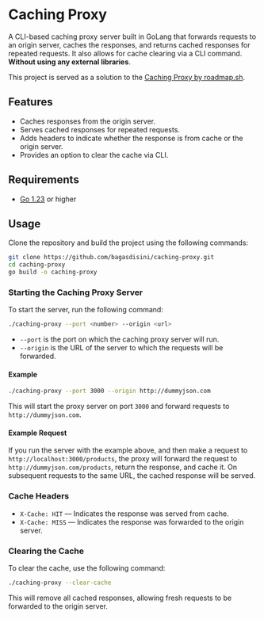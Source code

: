 # Caching Proxy

A CLI-based caching proxy server built in GoLang that forwards requests to an origin server, caches the responses, and returns cached responses for repeated requests. It also allows for cache clearing via a CLI command. **Without using any external libraries**.

This project is served as a solution to the [Caching Proxy by roadmap.sh](https://roadmap.sh/projects/caching-server).

## Features

* Caches responses from the origin server.
* Serves cached responses for repeated requests.
* Adds headers to indicate whether the response is from cache or the origin server.
* Provides an option to clear the cache via CLI.

## Requirements

* [Go 1.23](https://go.dev/dl/) or higher

## Usage

Clone the repository and build the project using the following commands:

```bash
git clone https://github.com/bagasdisini/caching-proxy.git
cd caching-proxy
go build -o caching-proxy
```

### Starting the Caching Proxy Server
To start the server, run the following command:

```bash
./caching-proxy --port <number> --origin <url>
```

* `--port` is the port on which the caching proxy server will run.
* `--origin` is the URL of the server to which the requests will be forwarded.

#### Example

```bash
./caching-proxy --port 3000 --origin http://dummyjson.com
```

This will start the proxy server on port `3000` and forward requests to `http://dummyjson.com`.

#### Example Request

If you run the server with the example above, and then make a request to `http://localhost:3000/products`, the proxy will forward the request to `http://dummyjson.com/products`, return the response, and cache it. On subsequent requests to the same URL, the cached response will be served.

### Cache Headers

* `X-Cache: HIT` — Indicates the response was served from cache.
* `X-Cache: MISS` — Indicates the response was forwarded to the origin server.

### Clearing the Cache

To clear the cache, use the following command:

```bash
./caching-proxy --clear-cache
```

This will remove all cached responses, allowing fresh requests to be forwarded to the origin server.

